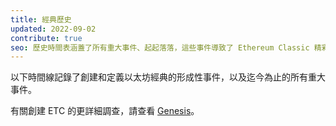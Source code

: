 ```yaml
---
title: 經典歷史
updated: 2022-09-02
contribute: true
seo: 歷史時間表涵蓋了所有重大事件、起起落落，這些事件導致了 Ethereum Classic 精彩世界的現狀。
---
```


以下時間線記錄了創建和定義以太坊經典的形成性事件，以及迄今為止的所有重大事件。

有關創建 ETC 的更詳細調查，請查看 [Genesis](/why-classic/genesis)。
